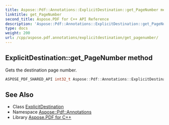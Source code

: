 ```yaml
---
title: Aspose::Pdf::Annotations::ExplicitDestination::get_PageNumber method
linktitle: get_PageNumber
second_title: Aspose.PDF for C++ API Reference
description: 'Aspose::Pdf::Annotations::ExplicitDestination::get_PageNumber method. Gets the destination page number in C++.'
type: docs
weight: 200
url: /cpp/aspose.pdf.annotations/explicitdestination/get_pagenumber/
---
```

## ExplicitDestination::get_PageNumber method


Gets the destination page number.

```cpp
ASPOSE_PDF_SHARED_API int32_t Aspose::Pdf::Annotations::ExplicitDestination::get_PageNumber() const
```

## See Also

* Class [ExplicitDestination](../)
* Namespace [Aspose::Pdf::Annotations](../../)
* Library [Aspose.PDF for C++](../../../)
